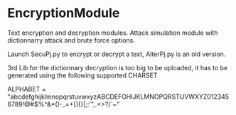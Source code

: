 # EncryptionModule
Text encryption and decryption modules. Attack simulation module with dictionnarry attack and brute force options.

Launch SecuPj.py to encrypt or decrypt a text,
AlterPj.py is an old version.

3rd Lib for the dictionnary decryption is too big to be uploaded, it has to be generated using the following supported CHARSET

ALPHABET = "abcdefghijklmnopqrstuvwxyzABCDEFGHIJKLMNOPQRSTUVWXYZ0123456789!@#$%^&*()-_=+[]{}|;:'\",.<>?/`~"
